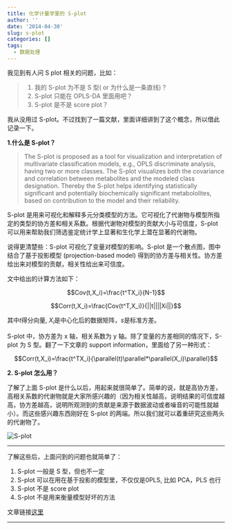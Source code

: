 ```yaml
---
title: 化学计量学里的 S-plot
author: ''
date: '2014-04-30'
slug: s-plot
categories: []
tags:
  - 数据处理
---
```


我见到有人问 S plot 相关的问题，比如：        

>1. 我的 S-plot 为不是 S 型( or 为什么是一条直线)？
>2. S-plot 只能在 OPLS-DA 里面用吧？
>3. S-plot 是不是 score plot？  

我从没用过 S-plot。不过找到了一篇文献，里面详细讲到了这个概念，所以借此记录一下。

**1.什么是 S-plot？**  

>The S-plot is proposed as a tool for visualization and interpretation of multivariate classification models, e.g., OPLS discriminate analysis, having two or more classes. The S-plot visualizes both the covariance and correlation between metabolites and the modeled class designation. Thereby the S-plot helps identifying statistically significant and potentially biochemically significant metabololites, based on contribution to the model and their reliability.  

S-plot 是用来可视化和解释多元分类模型的方法。它可视化了代谢物与模型所指定的类型的协方差和相关系数。根据代谢物对模型的贡献大小与可信度，S-plot 可以用来帮助我们筛选鉴定统计学上显著和生化学上潜在显著的代谢物。  

说得更清楚些：S-plot 可视化了变量对模型的影响。S-plot 是一个散点图，图中结合了基于投影模型 (projection-based model) 得到的协方差与相关性。协方差给出来对模型的贡献，相关性给出来可信度。  

文中给出的计算方法如下：    

$$Cov(t,X_i)=\frac{t^TX_i}{N-1}$$   


$$Corr(t,X_i)=\frac{Cov(t^T,X_i)}{||t||||Xi||}$$      



其中$t$得分向量, $X_{i}$是中心化后的数据矩阵，$s$是标准方差。   

S-plot 中，协方差为 x 轴，相关系数为 y 轴。除了变量的方差相同的情况下，S-plot 为 S 型。翻了一下文章的 support information，里面给了另一种形式： 

         


$$Corr(t,X_i)=\frac{t^TX_i}{\parallel(t)\parallel*\parallel(X_i)\parallel}$$  


**2. S-plot 怎么用？**  

了解了上面 S-plot 是什么以后，用起来就很简单了。简单的说，就是高协方差，高相关系数的代谢物就是大家所感兴趣的（因为相关性越高，说明结果的可信度越高，协方差越高，说明所观测到的贡献是来源于数据波动或者噪音的可能性就越小）。而这些感兴趣东西刚好在 S-plot 的两端。所以我们就可以着重研究这些两头的代谢物了。  

![S-plot](http://i.imgur.com/z1YHVpH.jpg)

***
了解这些后，上面问到的问题也就简单了： 

1. S-plot 一般是 S 型，但也不一定
2. S-plot 可以在用在基于投影的模型里，不仅仅是0PLS, 比如 PCA，PLS 也行
3. S-plot 不是 score plot
4. S-plot 不是用来衡量模型好坏的方法  

文章链接[这里](http://pubs.acs.org/doi/abs/10.1021/ac0713510)
***
